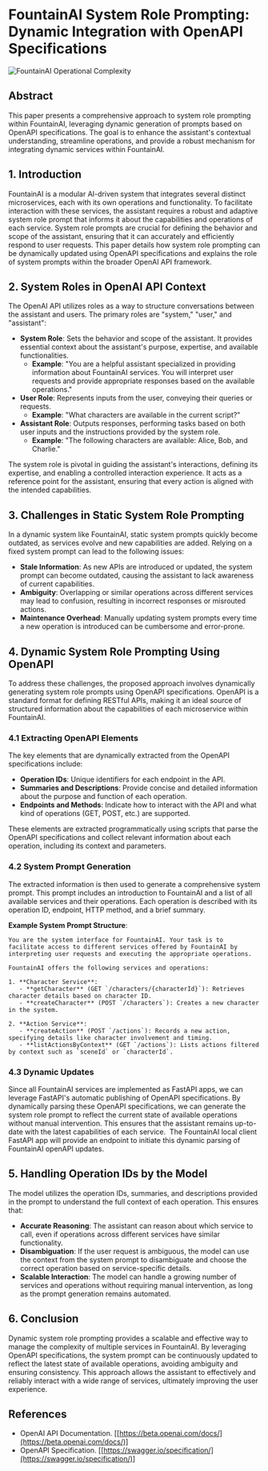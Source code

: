 # FountainAI System Role Prompting: Dynamic Integration with OpenAPI Specifications

![FountainAI Operational Complexity](https://coach.benedikt-eickhoff.de/koken/storage/originals/1d/ca/FountainAI-operational-complexity.png)

## Abstract

This paper presents a comprehensive approach to system role prompting within FountainAI, leveraging dynamic generation of prompts based on OpenAPI specifications. The goal is to enhance the assistant's contextual understanding, streamline operations, and provide a robust mechanism for integrating dynamic services within FountainAI. 
## 1. Introduction

FountainAI is a modular AI-driven system that integrates several distinct microservices, each with its own operations and functionality. To facilitate interaction with these services, the assistant requires a robust and adaptive system role prompt that informs it about the capabilities and operations of each service. System role prompts are crucial for defining the behavior and scope of the assistant, ensuring that it can accurately and efficiently respond to user requests. This paper details how system role prompting can be dynamically updated using OpenAPI specifications and explains the role of system prompts within the broader OpenAI API framework.

## 2. System Roles in OpenAI API Context

The OpenAI API utilizes roles as a way to structure conversations between the assistant and users. The primary roles are "system," "user," and "assistant":

- **System Role**: Sets the behavior and scope of the assistant. It provides essential context about the assistant's purpose, expertise, and available functionalities.
  - **Example**: "You are a helpful assistant specialized in providing information about FountainAI services. You will interpret user requests and provide appropriate responses based on the available operations."
- **User Role**: Represents inputs from the user, conveying their queries or requests.
  - **Example**: "What characters are available in the current script?"
- **Assistant Role**: Outputs responses, performing tasks based on both user inputs and the instructions provided by the system role.
  - **Example**: "The following characters are available: Alice, Bob, and Charlie."

The system role is pivotal in guiding the assistant's interactions, defining its expertise, and enabling a controlled interaction experience. It acts as a reference point for the assistant, ensuring that every action is aligned with the intended capabilities.

## 3. Challenges in Static System Role Prompting

In a dynamic system like FountainAI, static system prompts quickly become outdated, as services evolve and new capabilities are added. Relying on a fixed system prompt can lead to the following issues:

- **Stale Information**: As new APIs are introduced or updated, the system prompt can become outdated, causing the assistant to lack awareness of current capabilities.
- **Ambiguity**: Overlapping or similar operations across different services may lead to confusion, resulting in incorrect responses or misrouted actions.
- **Maintenance Overhead**: Manually updating system prompts every time a new operation is introduced can be cumbersome and error-prone.

## 4. Dynamic System Role Prompting Using OpenAPI

To address these challenges, the proposed approach involves dynamically generating system role prompts using OpenAPI specifications. OpenAPI is a standard format for defining RESTful APIs, making it an ideal source of structured information about the capabilities of each microservice within FountainAI.

### 4.1 Extracting OpenAPI Elements

The key elements that are dynamically extracted from the OpenAPI specifications include:

- **Operation IDs**: Unique identifiers for each endpoint in the API.
- **Summaries and Descriptions**: Provide concise and detailed information about the purpose and function of each operation.
- **Endpoints and Methods**: Indicate how to interact with the API and what kind of operations (GET, POST, etc.) are supported.

These elements are extracted programmatically using scripts that parse the OpenAPI specifications and collect relevant information about each operation, including its context and parameters.

### 4.2 System Prompt Generation

The extracted information is then used to generate a comprehensive system prompt. This prompt includes an introduction to FountainAI and a list of all available services and their operations. Each operation is described with its operation ID, endpoint, HTTP method, and a brief summary.

**Example System Prompt Structure**:

```
You are the system interface for FountainAI. Your task is to facilitate access to different services offered by FountainAI by interpreting user requests and executing the appropriate operations.

FountainAI offers the following services and operations:

1. **Character Service**:
   - **getCharacter** (GET `/characters/{characterId}`): Retrieves character details based on character ID.
   - **createCharacter** (POST `/characters`): Creates a new character in the system.

2. **Action Service**:
   - **createAction** (POST `/actions`): Records a new action, specifying details like character involvement and timing.
   - **listActionsByContext** (GET `/actions`): Lists actions filtered by context such as `sceneId` or `characterId`.
```

### 4.3 Dynamic Updates

Since all FountainAI services are implemented as FastAPI apps, we can leverage FastAPI's automatic publishing of OpenAPI specifications. By dynamically parsing these OpenAPI specifications, we can generate the system role prompt to reflect the current state of available operations without manual intervention. This ensures that the assistant remains up-to-date with the latest capabilities of each service.  The FountainAI local client FastAPI app will provide an endpoint to initiate this dynamic parsing of FountainAI openAPI updates.   

## 5. Handling Operation IDs by the Model

The model utilizes the operation IDs, summaries, and descriptions provided in the prompt to understand the full context of each operation. This ensures that:

- **Accurate Reasoning**: The assistant can reason about which service to call, even if operations across different services have similar functionality.
- **Disambiguation**: If the user request is ambiguous, the model can use the context from the system prompt to disambiguate and choose the correct operation based on service-specific details.
- **Scalable Interaction**: The model can handle a growing number of services and operations without requiring manual intervention, as long as the prompt generation remains automated.

## 6. Conclusion

Dynamic system role prompting provides a scalable and effective way to manage the complexity of multiple services in FountainAI. By leveraging OpenAPI specifications, the system prompt can be continuously updated to reflect the latest state of available operations, avoiding ambiguity and ensuring consistency. This approach allows the assistant to effectively and reliably interact with a wide range of services, ultimately improving the user experience.

## References

- OpenAI API Documentation. [[https://beta.openai.com/docs/](https://beta.openai.com/docs/)]
- OpenAPI Specification. [[https://swagger.io/specification/](https://swagger.io/specification/)]
